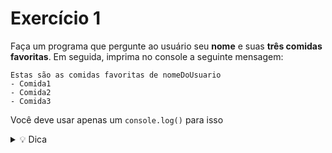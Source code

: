 # Exercício 1

Faça um programa que pergunte ao usuário seu **nome** e suas **três comidas favoritas**. Em seguida, imprima no console a seguinte mensagem:
    
   
    Estas são as comidas favoritas de nomeDoUsuario
    - Comida1
    - Comida2
    - Comida3
  
    
Você deve usar apenas um `console.log()` para isso

  <details> 
  <summary> 💡 Dica</summary>
  
    ⭐ Você pode juntar texto com variáveis de duas formas:
    - Concatenando as strings (com o sinal de +)
    - Utilizando template strings (e envolvendo a sua string com o sinal de CRASE ao invés de aspas ⇒ ````)
    
    Adicionar um  `\n` na string coloca uma **quebra de linha** no texto.
  
  </details>
    
